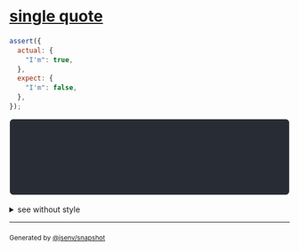 # [single quote](../../quote.test.js#L39)

```js
assert({
  actual: {
    "I'm": true,
  },
  expect: {
    "I'm": false,
  },
});
```

![img](throw.svg)

<details>
  <summary>see without style</summary>

```console
AssertionError: actual and expect are different

actual: {
  "I'm": true,
}
expect: {
  "I'm": false,
}
```

</details>

---

<sub>
  Generated by <a href="https://github.com/jsenv/core/tree/main/packages/independent/snapshot">@jsenv/snapshot</a>
</sub>